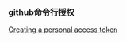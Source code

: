 ### github命令行授权
 [Creating a personal access token](https://docs.github.com/en/authentication/keeping-your-account-and-data-secure/creating-a-personal-access-token)